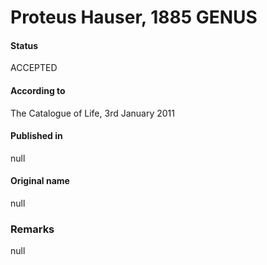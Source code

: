 # Proteus Hauser, 1885 GENUS

#### Status
ACCEPTED

#### According to
The Catalogue of Life, 3rd January 2011

#### Published in
null

#### Original name
null

### Remarks
null